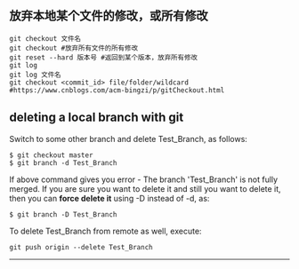## 放弃本地某个文件的修改，或所有修改
```
git checkout 文件名
git checkout #放弃所有文件的所有修改
git reset --hard 版本号 #返回到某个版本，放弃所有修改
git log
git log 文件名
git checkout <commit_id> file/folder/wildcard
#https://www.cnblogs.com/acm-bingzi/p/gitCheckout.html
```

## deleting a local branch with git

Switch to some other branch and delete Test_Branch, as follows:
```
$ git checkout master
$ git branch -d Test_Branch
```
If above command gives you error - The branch 'Test_Branch' is not fully merged. If you are sure you want to delete it and still you want 
to delete it, then you can **force delete it** using -D instead of -d, as:
```
$ git branch -D Test_Branch
```
To delete Test_Branch from remote as well, execute:
```
git push origin --delete Test_Branch
```

****
```
```

